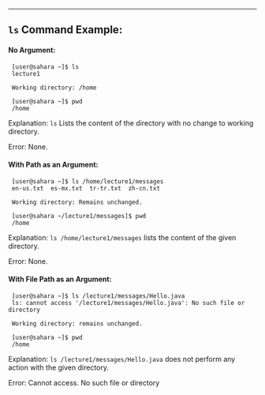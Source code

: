 -------------------------------------------------------------

## `ls` Command Example:


  #### No Argument:
  
     [user@sahara ~]$ ls
     lecture1
     
     Working directory: /home
  
     [user@sahara ~]$ pwd
     /home
     
  Explanation: `ls` Lists the content of the directory with no change to working directory. 
  
  Error: None. 
  
  #### With Path as an Argument:
  
     [user@sahara ~]$ ls /home/lecture1/messages
     en-us.txt  es-mx.txt  tr-tr.txt  zh-cn.txt

     Working directory: Remains unchanged.
   
     [user@sahara ~/lecture1/messages]$ pwd
     /home
     
   Explanation: `ls /home/lecture1/messages` lists the content of the given directory.
   
   Error: None.
   
  #### With File Path as an Argument:
   
     [user@sahara ~]$ ls /lecture1/messages/Hello.java
     ls: cannot access '/lecture1/messages/Hello.java': No such file or directory

     Working directory: remains unchanged.
   
     [user@sahara ~]$ pwd
     /home

   Explanation: `ls /lecture1/messages/Hello.java` does not perform any action with 
   the given directory.
   
   Error: Cannot access. No such file or directory
